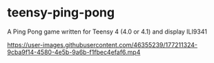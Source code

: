# teensy-ping-pong
A Ping Pong game written for Teensy 4 (4.0 or 4.1) and display ILI9341


https://user-images.githubusercontent.com/46355239/177211324-9cba9f14-4580-4e5b-9a6b-f1fbec4efaf6.mp4

